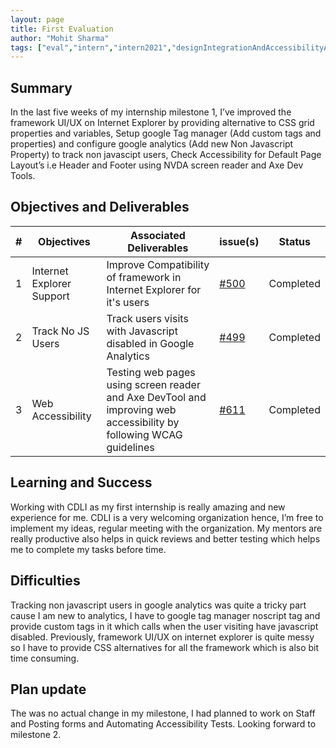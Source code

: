```yaml
---
layout: page
title: First Evaluation
author: "Mohit Sharma"
tags: ["eval","intern","intern2021","designIntegrationAndAccessibilityAudit","eval#1"]
---
```


## Summary
In the last five weeks of my internship milestone 1, I’ve improved the framework UI/UX on Internet Explorer by providing alternative to CSS grid properties and variables, Setup google Tag manager (Add custom tags and properties) and configure google analytics (Add new Non Javascript Property) to track non javascipt users, Check Accessibility for Default Page Layout’s i.e Header and Footer using NVDA screen reader and Axe Dev Tools.


## Objectives and Deliverables
| \# | Objectives         | Associated Deliverables                                             | issue(s) | Status |
| --- | ------------------ | ------------------------------------------------------------------- | -------- | -------- |
| 1 | Internet Explorer Support | Improve Compatibility of framework in Internet Explorer for it's users | [#500](https://gitlab.com/cdli/framework/-/issues/500) | Completed |
| 2 | Track No JS Users | Track users visits with Javascript disabled in Google Analytics | [#499](https://gitlab.com/cdli/framework/-/issues/499) | Completed |
| 3 | Web Accessibility | Testing web pages using screen reader and Axe DevTool and improving web accessibility by following WCAG guidelines | [#611](https://gitlab.com/cdli/framework/-/issues/611)  | Completed |



## Learning and Success
Working with CDLI as my first internship is really amazing and new experience for me. CDLI is a very welcoming organization hence, I’m free to implement my ideas, regular meeting with the organization. My mentors are really productive also helps in quick reviews and better testing which helps me to complete my tasks before time.

## Difficulties
Tracking non javascript users in google analytics was quite a tricky part cause I am new to analytics, I have to google tag manager noscript tag and provide custom tags in it which calls when the user visiting have javascript disabled. Previously, framework UI/UX on internet explorer is quite messy so I have to provide CSS alternatives for all the framework which is also bit time consuming.

## Plan update
The was no actual change in my milestone, I had planned to work on Staff and Posting forms and Automating Accessibility Tests. Looking forward to milestone 2.
